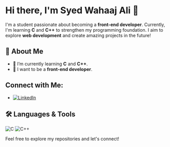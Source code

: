 # Hi there, I'm Syed Wahaaj Ali 👋

I'm a student passionate about becoming a **front-end developer**. Currently, I'm learning **C** and **C++** to strengthen my programming foundation. I aim to explore **web development** and create amazing projects in the future!

## 🚀 About Me

- 🔭 I’m currently learning **C** and **C++**.
- 🌱 I want to be a **front-end developer**.

## Connect with Me:
- [![LinkedIn](https://img.shields.io/badge/LinkedIn-blue?style=flat-square&logo=linkedin)](https://www.linkedin.com/in/syedwahaajali28)

## 🛠️ Languages & Tools

![C](https://img.shields.io/badge/-C-black?style=flat-square&logo=C&logoColor=white)
![C++](https://img.shields.io/badge/-C++-00599C?style=flat-square&logo=cplusplus&logoColor=white)

Feel free to explore my repositories and let's connect!
